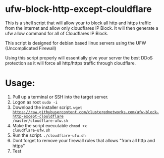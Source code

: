 # ufw-block-http-except-clouldflare
This is a shell script that will allow your to block all http and https traffic
from the internet and allow only cloudflares IP Block. It will then generate a ufw allow command
for all of Cloudflares IP Block.

This script is designed for debian based linux servers using the UFW (Uncomplicated Firewall)

Using this script properly will essentially give your server the best DDoS protection as it
will force all http/https traffic through cloudflare.

# Usage:

1. Pull up a terminal or SSH into the target server.
2. Logon as root
<code>sudo -i</code>
3. Download the installer script.
<code>wget https://raw.githubusercontent.com/clusterednetworks.com/ufw-block-http-except-clouldflare
/master/cloudflare-ufw.sh</code>
4. Make the script executable
<code>chmod +x cloudflare-ufw.sh</code>
5. Run the script.
<code>./cloudflare-ufw.sh</code>
6. Dont forget to remove your firewall rules that allows "from all http and https"
7. Test
